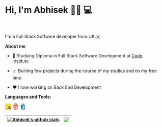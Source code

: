 # Hi, I'm Abhisek 👋🏾 💻

<br />

I'm a Full Stack Software developer from UK.🇳

**About me**

- 💼 Studying Diploma in Full Stack Software Development at [Code Institute](http://codeinstitute.net/)

- 📈 Builting few projects during the course of my studies and on my free time.

- ❤️ I love working on Back End Development



**Languages and Tools:**  

<code><img height="20" src="https://raw.githubusercontent.com/github/explore/80688e429a7d4ef2fca1e82350fe8e3517d3494d/topics/javascript/javascript.png"></code>
<code><img height="20" src="https://raw.githubusercontent.com/github/explore/80688e429a7d4ef2fca1e82350fe8e3517d3494d/topics/html/html.png"></code>
<code><img height="20" src="https://raw.githubusercontent.com/github/explore/80688e429a7d4ef2fca1e82350fe8e3517d3494d/topics/css/css.png"></code>


| <a href="https://github.com/nofursad/github-readme-stats"><img align="center" src="https://github-readme-stats.vercel.app/api?username=nofursad&show_icons=true&include_all_commits=true&theme=buefy&hide_border=true" alt="Abhisek's github stats" /></a> | <a href="https://github.com/nofursad/github-readme-stats"><img align="center" src="https://github-readme-stats.vercel.app/api/top-langs/?username=nofursad&layout=compact&theme=buefy&hide_border=true" /></a> |
| ------------- | ------------- |


<br />
<br />
